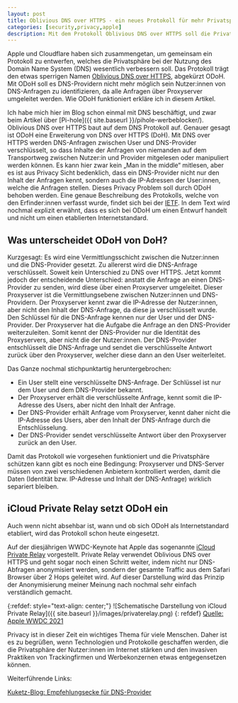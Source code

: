 ```yaml
---
layout: post
title: Oblivious DNS over HTTPS - ein neues Protokoll für mehr Privatsphäre
categories: [security,privacy,apple]
description: Mit dem Protokoll Oblivious DNS over HTTPS soll die Privatsphäre bei der Nutzung des Domain Name Systems (DNS) verbessert werden.
---
```


Apple und Cloudflare haben sich zusammengetan, um gemeinsam ein Protokoll zu entwerfen, welches die Privatsphäre bei der Nutzung des Domain Name System (DNS) wesentlich verbessern soll. Das Protokoll trägt den etwas sperrigen Namen [Oblivious DNS over HTTPS](https://techcrunch.com/2020/12/08/cloudflare-and-apple-design-a-new-privacy-friendly-internet-protocol/), abgekürzt ODoH. Mit ODoH soll es DNS-Providern nicht mehr möglich sein Nutzer:innen von DNS-Anfragen zu identifizieren, da alle Anfragen über Proxyserver umgeleitet werden. Wie ODoH funktioniert erkläre ich in diesem Artikel.

Ich habe mich hier im Blog schon einmal mit DNS beschäftigt, und zwar beim Artikel über [Pi-hole]({{ site.baseurl }}/pihole-werbeblocker/). Oblivious DNS over HTTPS baut auf dem DNS Protokoll auf. Genauer gesagt ist ODoH eine Erweiterung von DNS over HTTPS (DoH). Mit DNS over HTTPS werden DNS-Anfragen zwischen User und DNS-Provider verschlüsselt, so dass Inhalte der Anfragen von niemanden auf dem Transportweg zwischen Nutzer:in und Provider mitgelesen oder manipuliert werden können. Es kann hier zwar kein „Man in the middle“ mitlesen, aber es ist aus Privacy Sicht bedenklich, dass ein DNS-Provider nicht nur den Inhalt der Anfragen kennt, sondern auch die IP-Adressen der User:innen, welche die Anfragen stellen. Dieses Privacy Problem soll durch ODoH behoben werden. Eine genaue Beschreibung des Protokolls, welche von den Erfinder:innen verfasst wurde, findet sich bei der [IETF](https://www.ietf.org/staging/draft-pauly-oblivious-doh-02.html). In dem Text wird nochmal explizit erwähnt, dass es sich bei ODoH um einen Entwurf handelt und nicht um einen etablierten Internetstandard.

## Was unterscheidet ODoH von DoH?

Kurzgesagt: Es wird eine Vermittlungsschicht zwischen die Nutzer:innen und die DNS-Provider gesetzt. Zu allererst wird die DNS-Anfrage verschlüsselt. Soweit kein Unterschied zu DNS over HTTPS. Jetzt kommt jedoch der entscheidende Unterschied: anstatt die Anfrage an einen DNS-Provider zu senden, wird diese über einen Proxyserver umgeleitet. Dieser Proxyserver ist die Vermittlungsebene zwischen Nutzer:innen und DNS-Providern. Der Proxyserver kennt zwar die IP-Adresse der Nutzer:innen, aber nicht den Inhalt der DNS-Anfrage, da diese ja verschlüsselt wurde. Den Schlüssel für die DNS-Anfrage kennen nur der User und der DNS-Provider. Der Proxyserver hat die Aufgabe die Anfrage an den DNS-Provider weiterzuleiten. Somit kennt der DNS-Provider nur die Identität des Proxyservers, aber nicht die der Nutzer:innen. Der DNS-Provider entschlüsselt die DNS-Anfrage und sendet die verschlüsselte Antwort zurück über den Proxyserver, welcher diese dann an den User weiterleitet.

Das Ganze nochmal stichpunktartig heruntergebrochen:

* Ein User stellt eine verschlüsselte DNS-Anfrage. Der Schlüssel ist nur dem User und dem DNS-Provider bekannt.
* Der Proxyserver erhält die verschlüsselte Anfrage, kennt somit die IP-Adresse des Users, aber nicht den Inhalt der Anfrage.
* Der DNS-Provider erhält Anfrage vom Proxyserver, kennt daher nicht die IP-Adresse des Users, aber den Inhalt der DNS-Anfrage durch die Entschlüsselung.
* Der DNS-Provider sendet verschlüsselte Antwort über den Proxyserver zurück an den User.

Damit das Protokoll wie vorgesehen funktioniert und die Privatsphäre schützen kann gibt es noch eine Bedingung: Proxyserver und DNS-Server müssen von zwei verschiedenen Anbietern kontrolliert werden, damit die Daten (Identität bzw. IP-Adresse und Inhalt der DNS-Anfrage) wirklich separiert bleiben. 

## iCloud Private Relay setzt ODoH ein

Auch wenn nicht absehbar ist, wann und ob sich ODoH als Internetstandard etabliert, wird das Protokoll schon heute eingesetzt.

Auf der diesjährigen WWDC-Keynote hat Apple das sogenannte [iCloud Private Relay](https://www.theverge.com/2021/6/10/22526881/apple-icloud-plus-privacy-subscription-services-revenue-wwdc-2021) vorgestellt. Private Relay verwendet Oblivious DNS over HTTPS und geht sogar noch einen Schritt weiter, indem nicht nur DNS-Abfragen anonymisiert werden, sondern der gesamte Traffic aus dem Safari Browser über 2 Hops geleitet wird. Auf dieser Darstellung wird das Prinzip der Anonymisierung meiner Meinung nach nochmal sehr einfach verständlich gemacht.


{:refdef: style="text-align: center;"}
![Schematische Darstellung von iCloud Private Relay]({{ site.baseurl }}/images/privaterelay.png)
{: refdef}
[Quelle: Apple WWDC 2021](https://developer.apple.com/videos/play/wwdc2021/10096/)

Privacy ist in dieser Zeit ein wichtiges Thema für viele Menschen. Daher ist es zu begrüßen, wenn Technologien und Protokolle geschaffen werden, die die Privatsphäre der Nutzer:innen im Internet stärken und den invasiven Praktiken von Trackingfirmen und Werbekonzernen etwas entgegensetzen können.


Weiterführende Links:

[Kuketz-Blog: Empfehlungsecke für DNS-Provider](https://www.kuketz-blog.de/empfehlungsecke/#dns)

